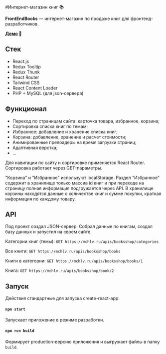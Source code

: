 #Интернет-магазин книг 📚 

**FrontEndBooks** — интернет-магазин по продаже книг для фронтенд-разработчиков.

**[Демо](https://mchlv.ru/projects/booksshop/) 🔗**

## Стек
- React.js
- Redux Tooltip
- Redux Thunk
- React Router
- Tailwind CSS
- React Content Loader
- PHP + MySQL (для json-сервера)

## Функционал

- Переход по страницам сайта: карточка товара, избранное, корзина;
- Сортировка списка книг по темам;
- Избранное: добавление и хранение списка книг;
- Корзина: добавление, хранение и расчет стоимости;
- Анимированные прелоадеры на время загрузки страниц;
- Адаптивная верстка;
- ...

Для навигации по сайту и сортировке применяется React Router. Сортировка работает через GET-параметры.

"Корзина" и "Избранное" используют localStorage. Раздел "Избранное" содержит в хранилище только массив id книг и при переходе на страницу полная информация подгружается через API. В хранилище корзины находятся данные о количестве книг и сумме покупки, краткая информация по каждому товару. 

## API
Под проект создал JSON-сервер. Собрал данные по книгам, создал базу данных и запустил на своем сайте.

Категории книг (темы):
`GET https://mchlv.ru/apis/booksshop/categories`

Все книги:
`GET https://mchlv.ru/apis/booksshop/books`

Книги в категории:
`GET https://mchlv.ru/apis/booksshop/books/1`

Книга:
`GET https://mchlv.ru/apis/booksshop/book/2`

## Запуск

Действия стандартные для запуска create-react-app:

#### `npm start`

Запускает приложение в режиме разработки.

#### `npm run build`

Формирует production-версию приложения и выгружает файлы в папку `build`.